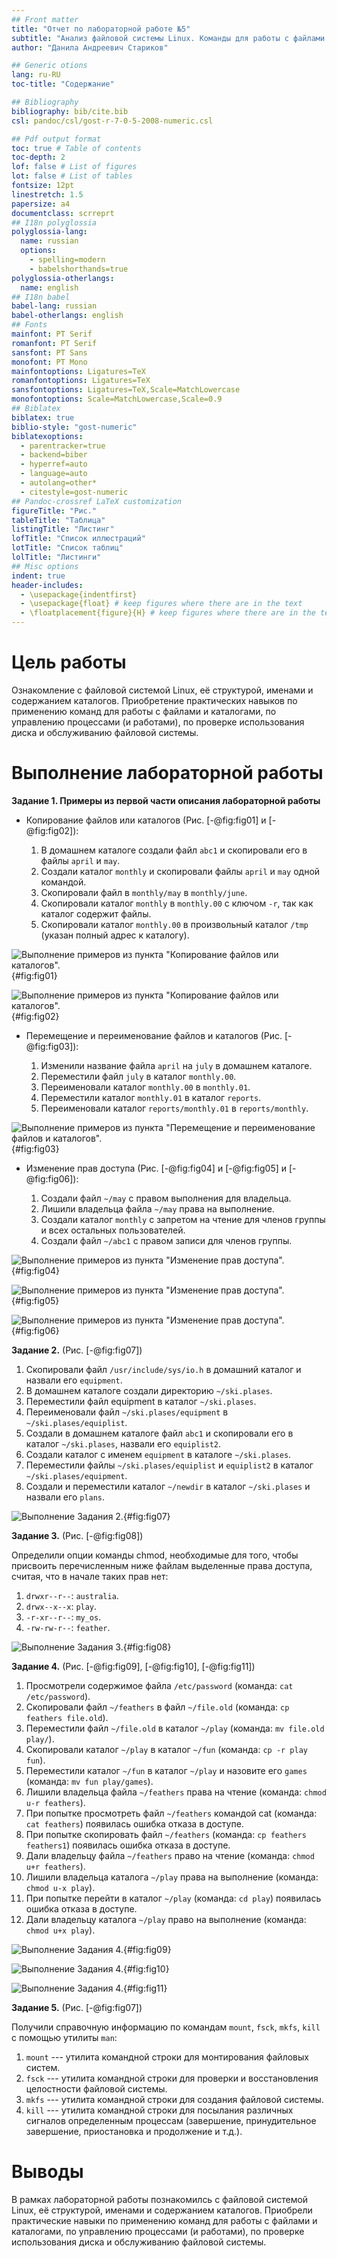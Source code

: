 ```yaml
---
## Front matter
title: "Отчет по лабораторной работе №5"
subtitle: "Анализ файловой системы Linux. Команды для работы с файлами и каталогами."
author: "Данила Андреевич Стариков"

## Generic otions
lang: ru-RU
toc-title: "Содержание"

## Bibliography
bibliography: bib/cite.bib
csl: pandoc/csl/gost-r-7-0-5-2008-numeric.csl

## Pdf output format
toc: true # Table of contents
toc-depth: 2
lof: false # List of figures
lot: false # List of tables
fontsize: 12pt
linestretch: 1.5
papersize: a4
documentclass: scrreprt
## I18n polyglossia
polyglossia-lang:
  name: russian
  options:
	- spelling=modern
	- babelshorthands=true
polyglossia-otherlangs:
  name: english
## I18n babel
babel-lang: russian
babel-otherlangs: english
## Fonts
mainfont: PT Serif
romanfont: PT Serif
sansfont: PT Sans
monofont: PT Mono
mainfontoptions: Ligatures=TeX
romanfontoptions: Ligatures=TeX
sansfontoptions: Ligatures=TeX,Scale=MatchLowercase
monofontoptions: Scale=MatchLowercase,Scale=0.9
## Biblatex
biblatex: true
biblio-style: "gost-numeric"
biblatexoptions:
  - parentracker=true
  - backend=biber
  - hyperref=auto
  - language=auto
  - autolang=other*
  - citestyle=gost-numeric
## Pandoc-crossref LaTeX customization
figureTitle: "Рис."
tableTitle: "Таблица"
listingTitle: "Листинг"
lofTitle: "Список иллюстраций"
lotTitle: "Список таблиц"
lolTitle: "Листинги"
## Misc options
indent: true
header-includes:
  - \usepackage{indentfirst}
  - \usepackage{float} # keep figures where there are in the text
  - \floatplacement{figure}{H} # keep figures where there are in the text
---
```


# Цель работы

Ознакомление с файловой системой Linux, её структурой, именами и содержанием каталогов. Приобретение практических навыков по применению команд для работы с файлами и каталогами, по управлению процессами (и работами), по проверке использования диска и обслуживанию файловой системы.

# Выполнение лабораторной работы

**Задание 1. Примеры из первой части описания лабораторной работы**

- Копирование файлов или каталогов (Рис. [-@fig:fig01] и [-@fig:fig02]):

    1. В домашнем каталоге создали файл `abc1` и скопировали его в файлы `april` и `may`.
    2. Создали каталог `monthly` и скопировали файлы `april` и `may` одной командой.
    3. Скопировали файл в `monthly/may` в `monthly/june`.
    4. Скопировали каталог `monthly` в `monthly.00` с ключом `-r`, так как каталог содержит файлы.
    5. Скопировали каталог `monthly.00` в произвольный каталог `/tmp` (указан полный адрес к каталогу).
    
![Выполнение примеров из пункта "Копирование файлов или каталогов".](image/image01.png){#fig:fig01}

![Выполнение примеров из пункта "Копирование файлов или каталогов".](image/image02.png){#fig:fig02}

- Перемещение и переименование файлов и каталогов (Рис. [-@fig:fig03]):

    1. Изменили название файла `april` на `july` в домашнем каталоге.
    2. Переместили файл `july` в каталог `monthly.00`.
    3. Переименовали каталог `monthly.00` в `monthly.01`.
    4. Переместили каталог `monthly.01` в каталог `reports`.
    5. Переименовали каталог `reports/monthly.01` в `reports/monthly`.
    
![Выполнение примеров из пункта "Перемещение и переименование файлов и каталогов".](image/image03.png){#fig:fig03}

- Изменение прав доступа (Рис. [-@fig:fig04] и [-@fig:fig05] и [-@fig:fig06]):

    1. Создали файл `~/may` с правом выполнения для владельца.
    2. Лишили владельца файла `~/may` права на выполнение.
    3. Cоздали каталог `monthly` с запретом на чтение для членов группы и всех остальных пользователей.
    4. Создали файл `~/abc1` с правом записи для членов группы.

![Выполнение примеров из пункта "Изменение прав доступа".](image/image04.png){#fig:fig04}

![Выполнение примеров из пункта "Изменение прав доступа".](image/image05.png){#fig:fig05}

![Выполнение примеров из пункта "Изменение прав доступа".](image/image06.png){#fig:fig06}

**Задание 2.** (Рис. [-@fig:fig07])

1. Скопировали файл `/usr/include/sys/io.h` в домашний каталог и назвали его `equipment`.
2. В домашнем каталоге создали директорию `~/ski.plases`.
3. Переместили файл equipment в каталог `~/ski.plases`.
4. Переименовали файл `~/ski.plases/equipment` в `~/ski.plases/equiplist`.
5. Создали в домашнем каталоге файл `abc1` и скопировали его в каталог `~/ski.plases`, назвали его `equiplist2`.
6. Создали каталог с именем `equipment` в каталоге `~/ski.plases`.
7. Переместили файлы `~/ski.plases/equiplist` и `equiplist2` в каталог `~/ski.plases/equipment`.
8. Создали и переместили каталог `~/newdir` в каталог `~/ski.plases` и назвали его `plans`.

![Выполнение Задания 2.](image/image07.png){#fig:fig07}

**Задание 3.** (Рис. [-@fig:fig08])

 Определили опции команды chmod, необходимые для того, чтобы присвоить перечисленным ниже файлам выделенные права доступа, считая, что в начале таких прав нет:
 
1. `drwxr--r--`: `australia`.
2. `drwx--x--x`: `play`.
3. `-r-xr--r--`: `my_os`.
4. `-rw-rw-r--`: `feather`.

![Выполнение Задания 3.](image/image08.png){#fig:fig08}

**Задание 4.** (Рис. [-@fig:fig09], [-@fig:fig10], [-@fig:fig11])

1. Просмотрели содержимое файла `/etc/password` (команда: `cat /etc/password`).
2. Скопировали файл `~/feathers` в файл `~/file.old` (команда: `cp feathers file.old`).
3. Переместили файл `~/file.old` в каталог `~/play` (команда: `mv file.old play/`).
4. Скопировали каталог `~/play` в каталог `~/fun` (команда: `cp -r play fun`).
5. Переместили каталог `~/fun` в каталог `~/play` и назовите его `games` (команда: `mv fun play/games`).
6. Лишили владельца файла `~/feathers` права на чтение (команда: `chmod u-r feathers`).
7. При попытке просмотреть файл `~/feathers` командой cat (команда: `cat feathers`) появилась ошибка отказа в доступе.
8. При попытке скопировать файл `~/feathers` (команда: `cp feathers feathers1`) появилась ошибка отказа в доступе.
9. Дали владельцу файла `~/feathers` право на чтение (команда: `chmod u+r feathers`).
10. Лишили владельца каталога `~/play` права на выполнение (команда: `chmod u-x play`).
11. При попытке перейти в каталог `~/play` (команда: `cd play`) появилась ошибка отказа в доступе.
12. Дали владельцу каталога `~/play` право на выполнение (команда: `chmod u+x play`).

![Выполнение Задания 4.](image/image09.png){#fig:fig09}

![Выполнение Задания 4.](image/image10.png){#fig:fig10}

![Выполнение Задания 4.](image/image11.png){#fig:fig11}

**Задание 5.** (Рис. [-@fig:fig07])

Получили справочную информацию по командам `mount`, `fsck`, `mkfs`, `kill` c помощью утилиты `man`:

1. `mount` --- утилита командной строки для монтирования файловых систем.
2. `fsck` --- утилита командной строки для проверки и восстановления целостности файловой системы.
3. `mkfs` --- утилита командной строки для создания файловой системы.
4. `kill` --- утилита командной строки для посылания различных сигналов определенным процессам (завершение, принудительное завершение, приостановка и продолжение и т.д.).

# Выводы

В рамках лабораторной работы познакомилсь с файловой системой Linux, её структурой, именами и содержанием каталогов. Приобрели практические навыки по применению команд для работы с файлами и каталогами, по управлению процессами (и работами), по проверке использования диска и обслуживанию файловой системы.

